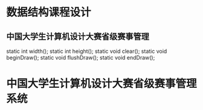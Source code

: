 #  数据结构课程设计
## 中国大学生计算机设计大赛省级赛事管理
static int width();
static int height();
static void clear();
static void beginDraw();
static void flushDraw();
static void endDraw();

#  中国大学生计算机设计大赛省级赛事管理系统
